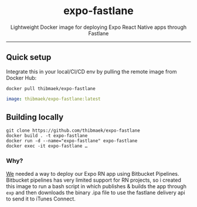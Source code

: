 <div align="center">
  <h1>expo-fastlane</h1>
  <p>Lightweight Docker image for deploying Expo React Native apps through Fastlane</p>
</div>
<hr />

## Quick setup

Integrate this in your local/CI/CD env by pulling the remote image from Docker Hub:

```console
docker pull thibmaek/expo-fastlane
```

```yaml
image: thibmaek/expo-fastlane:latest
```

## Building locally

```console
git clone https://github.com/thibmaek/expo-fastlane
docker build . -t expo-fastlane
docker run -d --name="expo-fastlane" expo-fastlane
docker exec -it expo-fastlane …
```

### Why?

[We](https://github.com/inthepocket) needed a way to deploy our Expo RN app using Bitbucket Pipelines.
Bitbucket pipelines has very limited support for RN projects, so i created this image to run a bash script in which publishes & builds the app through `exp` and then downloads the binary .ipa file to use the fastlane delivery api to send it to iTunes Connect.
